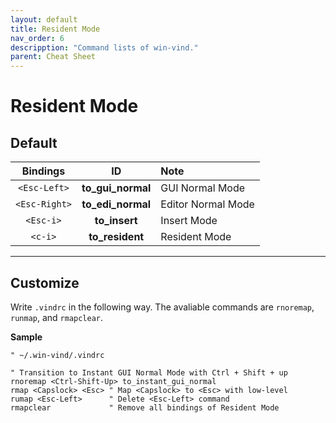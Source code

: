 ```yaml
---
layout: default
title: Resident Mode
nav_order: 6
descripption: "Command lists of win-vind."
parent: Cheat Sheet
---
```


# Resident Mode

## Default

|Bindings|ID|Note|
|:---:|:---:|:---|
|`<Esc-Left>`|**to_gui_normal**|GUI Normal Mode|
|`<Esc-Right>`|**to_edi_normal**|Editor Normal Mode|
|`<Esc-i>`|**to_insert**|Insert Mode|
|`<c-i>`|**to_resident**|Resident Mode|

<hr>

## Customize

Write `.vindrc` in the following way. The avaliable commands are `rnoremap`, `runmap`, and `rmapclear`.

**Sample**
```vim
" ~/.win-vind/.vindrc

" Transition to Instant GUI Normal Mode with Ctrl + Shift + up
rnoremap <Ctrl-Shift-Up> to_instant_gui_normal
rmap <Capslock> <Esc> " Map <Capslock> to <Esc> with low-level
rumap <Esc-Left>      " Delete <Esc-Left> command
rmapclear             " Remove all bindings of Resident Mode
```

<br>
<br>
<br>
<br>
